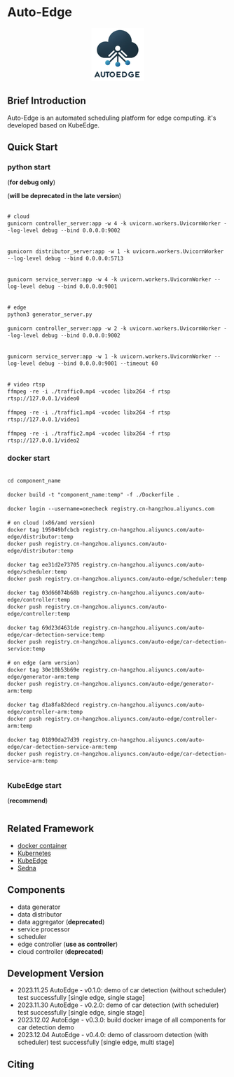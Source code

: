 # Auto-Edge

<center>
    <img src="pic/logo.png" alt="logo" width="120">
</center>

## Brief Introduction


Auto-Edge is an automated scheduling platform for edge computing. it's developed based on KubeEdge.


## Quick Start
### python start 
(**for debug only**)

(**will be deprecated in the late version**)

```shell

# cloud
gunicorn controller_server:app -w 4 -k uvicorn.workers.UvicornWorker --log-level debug --bind 0.0.0.0:9002


gunicorn distributor_server:app -w 1 -k uvicorn.workers.UvicornWorker --log-level debug --bind 0.0.0.0:5713


gunicorn service_server:app -w 4 -k uvicorn.workers.UvicornWorker --log-level debug --bind 0.0.0.0:9001


# edge
python3 generator_server.py

gunicorn controller_server:app -w 2 -k uvicorn.workers.UvicornWorker --log-level debug --bind 0.0.0.0:9002


gunicorn service_server:app -w 1 -k uvicorn.workers.UvicornWorker --log-level debug --bind 0.0.0.0:9001 --timeout 60


# video rtsp
ffmpeg -re -i ./traffic0.mp4 -vcodec libx264 -f rtsp rtsp://127.0.0.1/video0

ffmpeg -re -i ./traffic1.mp4 -vcodec libx264 -f rtsp rtsp://127.0.0.1/video1

ffmpeg -re -i ./traffic2.mp4 -vcodec libx264 -f rtsp rtsp://127.0.0.1/video2
```

### docker start
```shell

cd component_name

docker build -t "component_name:temp" -f ./Dockerfile .

docker login --username=onecheck registry.cn-hangzhou.aliyuncs.com

# on cloud (x86/amd version)
docker tag 195049bfcbcb registry.cn-hangzhou.aliyuncs.com/auto-edge/distributor:temp
docker push registry.cn-hangzhou.aliyuncs.com/auto-edge/distributor:temp

docker tag ee31d2e73705 registry.cn-hangzhou.aliyuncs.com/auto-edge/scheduler:temp
docker push registry.cn-hangzhou.aliyuncs.com/auto-edge/scheduler:temp

docker tag 03d66074b68b registry.cn-hangzhou.aliyuncs.com/auto-edge/controller:temp
docker push registry.cn-hangzhou.aliyuncs.com/auto-edge/controller:temp

docker tag 69d23d4631de registry.cn-hangzhou.aliyuncs.com/auto-edge/car-detection-service:temp
docker push registry.cn-hangzhou.aliyuncs.com/auto-edge/car-detection-service:temp

# on edge (arm version)
docker tag 30e10b53b69e registry.cn-hangzhou.aliyuncs.com/auto-edge/generator-arm:temp
docker push registry.cn-hangzhou.aliyuncs.com/auto-edge/generator-arm:temp

docker tag d1a8fa82decd registry.cn-hangzhou.aliyuncs.com/auto-edge/controller-arm:temp
docker push registry.cn-hangzhou.aliyuncs.com/auto-edge/controller-arm:temp

docker tag 01890da27d39 registry.cn-hangzhou.aliyuncs.com/auto-edge/car-detection-service-arm:temp
docker push registry.cn-hangzhou.aliyuncs.com/auto-edge/car-detection-service-arm:temp


```

### KubeEdge start 
(**recommend**)
```shell

```

## Related Framework
- [docker container](https://github.com/docker/docker-ce)
- [Kubernetes](https://github.com/kubernetes/kubernetes)
- [KubeEdge](https://github.com/kubeedge/kubeedge)
- [Sedna](https://github.com/kubeedge/sedna)

## Components
- data generator
- data distributor
- data aggregator (**deprecated**)
- service processor
- scheduler
- edge controller (**use as controller**)
- cloud controller (**deprecated**)

## Development Version
- 2023.11.25 AutoEdge - v0.1.0: demo of car detection (without scheduler) test successfully [single edge, single stage]
- 2023.11.30 AutoEdge - v0.2.0: demo of car detection (with scheduler) test successfully [single edge, single stage]
- 2023.12.02 AutoEdge - v0.3.0: build docker image of all components for car detection demo
- 2023.12.04 AutoEdge - v0.4.0: demo of classroom detection (with scheduler) test successfully [single edge, multi stage]


## Citing
